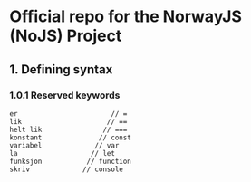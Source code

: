 # Official repo for the NorwayJS (NoJS) Project

## 1. Defining syntax

### 1.0.1 Reserved keywords

```
er                       // =
lik                     // ==
helt lik               // ===
konstant              // const
variabel             // var
la                  // let
funksjon           // function
skriv             // console
```

